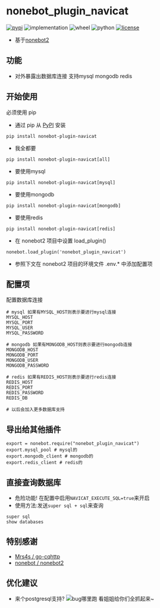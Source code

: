 # nonebot_plugin_navicat
[![pypi](https://img.shields.io/pypi/v/nonebot-plugin-navicat.svg)](https://pypi.org/project/nonebot_plugin_navicat/) 
![implementation](https://img.shields.io/pypi/implementation/nonebot-plugin-navicat)
![wheel](https://img.shields.io/pypi/wheel/nonebot-plugin-navicat)
![python](https://img.shields.io/pypi/pyversions/nonebot-plugin-navicat)
[![license](https://img.shields.io/github/license/synodriver/nonebot_plugin_navicat.svg)](https://raw.githubusercontent.com/synodriver/nonebot_plugin_navicat/main/LICENSE)

- 基于[nonebot2](https://github.com/nonebot/nonebot2)

## 功能

- 对外暴露出数据库连接 支持mysql mongodb redis

## 开始使用

必须使用 pip

- 通过 pip 从 [PyPI](https://pypi.org/project/nonebot_plugin_navicat/) 安装

``` {.sourceCode .bash}
pip install nonebot-plugin-navicat
```
- 我全都要
``` {.sourceCode .bash}
pip install nonebot-plugin-navicat[all]
```
- 要使用mysql
``` {.sourceCode .bash}
pip install nonebot-plugin-navicat[mysql]
```
- 要使用mongodb
``` {.sourceCode .bash}
pip install nonebot-plugin-navicat[mongodb]
```
- 要使用redis
``` {.sourceCode .bash}
pip install nonebot-plugin-navicat[redis]
```


- 在 nonebot2 项目中设置 load_plugin()

``` {.sourceCode .python}
nonebot.load_plugin('nonebot_plugin_navicat')
```

- 参照下文在 nonebot2 项目的环境文件 .env.\* 中添加配置项

## 配置项
配置数据库连接
```
# mysql 如果有MYSQL_HOST则表示要进行mysql连接
MYSQL_HOST
MYSQL_PORT
MYSQL_USER
MYSQL_PASSWORD

# mongodb 如果有MONGODB_HOST则表示要进行mongodb连接
MONGODB_HOST
MONGODB_PORT
MONGODB_USER
MONGODB_PASSWORD

# redis 如果有REDIS_HOST则表示要进行redis连接
REDIS_HOST
REDIS_PORT
REDIS_PASSWORD
REDIS_DB

# 以后会加入更多数据库支持
```
## 导出给其他插件

```{.sourceCode .python}
export = nonebot.require("nonebot_plugin_navicat")
export.mysql_pool # mysql的
export.mongodb_client # mongodb的
export.redis_client # redis的
```

## 直接查询数据库
- 危险功能! 在配置中启用```NAVICAT_EXECUTE_SQL=true```来开启
- 使用方法:发送```super sql + sql```来查询
```
super sql
show databases
```

## 特别感谢

- [Mrs4s / go-cqhttp](https://github.com/Mrs4s/go-cqhttp)
- [nonebot / nonebot2](https://github.com/nonebot/nonebot2)

## 优化建议

- 来个postgresql支持?
![](https://i.pixiv.cat/img-original/img/2018/08/29/00/16/10/70434240_p0.png "bug哪里跑 看姐姐给你们全抓起来~")